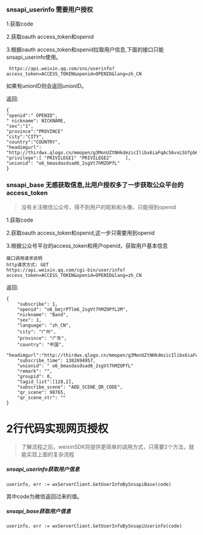 
### snsapi_userinfo 需要用户授权

1.获取code

2.获取oauth access_token和openid

3.根据oauth access_token和openid拉取用户信息,下面的接口只能snsapi_userinfo使用。


	 https://api.weixin.qq.com/sns/userinfo?access_token=ACCESS_TOKEN&openid=OPENID&lang=zh_CN

如果有unionID则会返回unionID。

返回:


	{   
    "openid":" OPENID",
    " nickname": NICKNAME,
    "sex":"1",
    "province":"PROVINCE"
    "city":"CITY",
    "country":"COUNTRY",
    "headimgurl":       "http://thirdwx.qlogo.cn/mmopen/g3MonUZtNHkdmzicIlibx6iaFqAc56vxLSUfpb6n5WKSYVY0ChQKkiaJSgQ1dZuTOgvLLrhJbERQQ4eMsv84eavHiaiceqxibJxCfHe/46",
    "privilege":[ "PRIVILEGE1" "PRIVILEGE2"     ],
    "unionid": "o6_bmasdasdsad6_2sgVt7hMZOPfL"
	}



### snsapi_base 无感获取信息,比用户授权多了一步获取公众平台的access_token

>没有关注微信公众号，得不到用户的昵称和头像，只能得到openid


1.获取code

2.获取oauth access_token和openid,这一步只需要用到openid

3.根据公众号平台的access_token和用户openid，获取用户基本信息

	接口调用请求说明
	http请求方式: GET
	https://api.weixin.qq.com/cgi-bin/user/info?access_token=ACCESS_TOKEN&openid=OPENID&lang=zh_CN

返回:

	{
	    "subscribe": 1, 
	    "openid": "o6_bmjrPTlm6_2sgVt7hMZOPfL2M", 
	    "nickname": "Band", 
	    "sex": 1, 
	    "language": "zh_CN", 
	    "city": "广州", 
	    "province": "广东", 
	    "country": "中国", 
	    "headimgurl":"http://thirdwx.qlogo.cn/mmopen/g3MonUZtNHkdmzicIlibx6iaFqAc56vxLSUfpb6n5WKSYVY0ChQKkiaJSgQ1dZuTOgvLLrhJbERQQ4eMsv84eavHiaiceqxibJxCfHe/0",
	    "subscribe_time": 1382694957,
	    "unionid": " o6_bmasdasdsad6_2sgVt7hMZOPfL"
	    "remark": "",
	    "groupid": 0,
	    "tagid_list":[128,2],
	    "subscribe_scene": "ADD_SCENE_QR_CODE",
	    "qr_scene": 98765,
	    "qr_scene_str": ""
	}


# 2行代码实现网页授权

>了解流程之后，weixinSDK将提供更简单的调用方式，只需要2个方法，就能实现上面的复杂流程



##### snsapi_userinfo获取用户信息

	userinfo, err := wxServerClient.GetUserInfoBySnsapiBase(code)

其中code为微信返回过来的值。


##### snsapi_base获取用户信息

	userinfo, err := wxServerClient.GetUserInfoBySnsapiUserinfo(code)